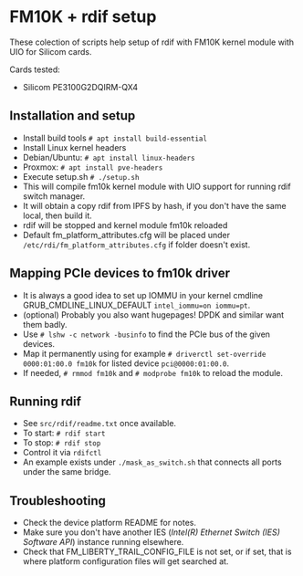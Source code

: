 # FM10K + rdif setup
These colection of scripts help setup of rdif with FM10K kernel module with UIO for Silicom cards.

Cards tested:
* Silicom PE3100G2DQIRM-QX4


## Installation and setup
* Install build tools `# apt install build-essential`
* Install Linux kernel headers
 * Debian/Ubuntu: `# apt install linux-headers`
 * Proxmox: `# apt install pve-headers`
* Execute setup.sh `# ./setup.sh`
 * This will compile fm10k kernel module with UIO support for running rdif switch manager.
 * It will obtain a copy rdif from IPFS by hash, if you don't have the same local, then build it.
 * rdif will be stopped and kernel module fm10k reloaded
 * Default fm_platform_attributes.cfg will be placed under `/etc/rdi/fm_platform_attributes.cfg` if folder doesn't exist.

## Mapping PCIe devices to fm10k driver
* It is always a good idea to set up IOMMU in your kernel cmdline GRUB_CMDLINE_LINUX_DEFAULT `intel_iommu=on iommu=pt`.
* (optional) Probably you also want hugepages! DPDK and similar want them badly.
* Use `# lshw -c network -businfo` to find the PCIe bus of the given devices.
* Map it permanently using for example `# driverctl set-override 0000:01:00.0 fm10k` for listed device `pci@0000:01:00.0`.
* If needed, `# rmmod fm10k` and `# modprobe fm10k` to reload the module.

## Running rdif
* See `src/rdif/readme.txt` once available.
* To start: `# rdif start`
* To stop: `# rdif stop`
* Control it via `rdifctl`
* An example exists under `./mask_as_switch.sh` that connects all ports under the same bridge.

## Troubleshooting
* Check the device platform README for notes.
* Make sure you don't have another IES (_Intel(R) Ethernet Switch (IES) Software API_) instance running elsewhere.
* Check that FM_LIBERTY_TRAIL_CONFIG_FILE is not set, or if set, that is where platform configuration files will get searched at.